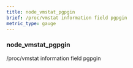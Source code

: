 ```yaml
---
title: node_vmstat_pgpgin
brief: /proc/vmstat information field pgpgin
metric_type: gauge
---
```

### node_vmstat_pgpgin

/proc/vmstat information field pgpgin